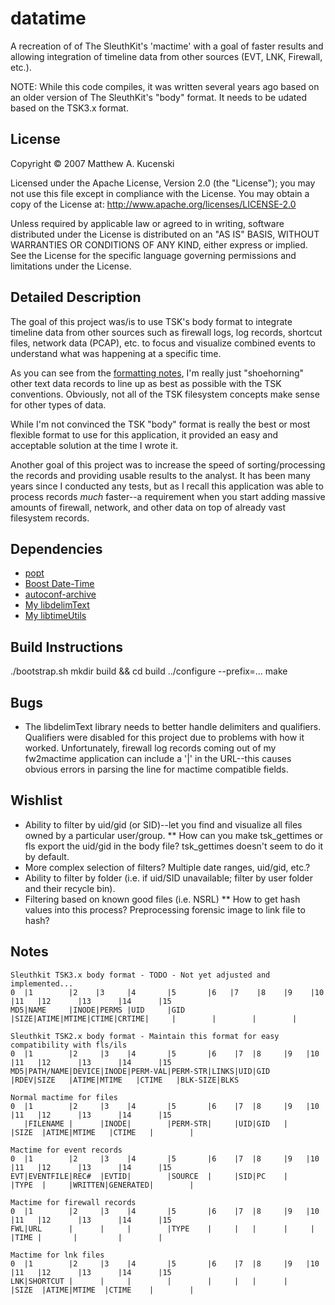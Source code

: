 datatime
========
A recreation of of The SleuthKit's 'mactime' with a goal of faster results and allowing integration of timeline data from other sources (EVT, LNK, Firewall, etc.). 

NOTE: While this code compiles, it was written several years ago based on an older version of The SleuthKit's "body" format. It needs to be udated based on the TSK3.x format.

License
-------
Copyright &copy; 2007 Matthew A. Kucenski

Licensed under the Apache License, Version 2.0 (the "License");
you may not use this file except in compliance with the License.
You may obtain a copy of the License at: http://www.apache.org/licenses/LICENSE-2.0

Unless required by applicable law or agreed to in writing, software
distributed under the License is distributed on an "AS IS" BASIS,
WITHOUT WARRANTIES OR CONDITIONS OF ANY KIND, either express or implied.
See the License for the specific language governing permissions and
limitations under the License.

Detailed Description
--------------------

The goal of this project was/is to use TSK's body format to integrate timeline data from other sources such as firewall logs, log records, shortcut files, network data (PCAP), etc. to focus and visualize combined events to understand what was happening at a specific time.

As you can see from the [formatting notes](#formatting-notes), I'm really just "shoehorning" other text data records to line up as best as possible with the TSK conventions. Obviously, not all of the TSK filesystem concepts make sense for other types of data.

While I'm not convinced the TSK "body" format is really the best or most flexible format to use for this application, it provided an easy and acceptable solution at the time I wrote it.

Another goal of this project was to increase the speed of sorting/processing the records and providing usable results to the analyst. It has been many years since I conducted any tests, but as I recall this application was able to process records *much* faster--a requirement when you start adding massive amounts of firewall, network, and other data on top of already vast filesystem records.

Dependencies
------------
* [popt](http://www.freecode.com/projects/popt/)
* [Boost Date-Time](http://www.boost.org)
* [autoconf-archive](https://savannah.gnu.org/projects/autoconf-archive/)
* [My libdelimText](https://github.com/mkucenski/libdelimText)
* [My libtimeUtils](https://github.com/mkucenski/libtimeUtils)

Build Instructions
------------------
./bootstrap.sh
mkdir build && cd build
../configure --prefix=...
make

Bugs
-----
* The libdelimText library needs to better handle delimiters and qualifiers. Qualifiers were disabled for this project due to problems with how it worked. Unfortunately, firewall log records coming out of my fw2mactime application can include a '|' in the URL--this causes obvious errors in parsing the line for mactime compatible fields. 

Wishlist
-----
* Ability to filter by uid/gid (or SID)--let you find and visualize all files owned by a particular user/group.
	** How can you make tsk_gettimes or fls export the uid/gid in the body file? tsk_gettimes doesn't seem to do it by default.
* More complex selection of filters? Multiple date ranges, uid/gid, etc.?
* Ability to filter by folder (i.e. if uid/SID unavailable; filter by user folder and their recycle bin).
* Filtering based on known good files (i.e. NSRL)
	** How to get hash values into this process? Preprocessing forensic image to link file to hash?

Notes
-----
```
Sleuthkit TSK3.x body format - TODO - Not yet adjusted and implemented...
0  |1        |2    |3     |4       |5       |6   |7    |8    |9    |10    |11   |12      |13      |14      |15
MD5|NAME     |INODE|PERMS |UID     |GID     |SIZE|ATIME|MTIME|CTIME|CRTIME|     |        |        |        |

Sleuthkit TSK2.x body format - Maintain this format for easy compatibility with fls/ils
0  |1        |2     |3    |4       |5       |6    |7  |8     |9   |10     |11   |12      |13      |14      |15
MD5|PATH/NAME|DEVICE|INODE|PERM-VAL|PERM-STR|LINKS|UID|GID   |RDEV|SIZE   |ATIME|MTIME   |CTIME   |BLK-SIZE|BLKS

Normal mactime for files
0  |1        |2     |3    |4       |5       |6    |7  |8     |9   |10     |11   |12      |13      |14      |15
   |FILENAME |      |INODE|        |PERM-STR|     |UID|GID   |     |SIZE  |ATIME|MTIME   |CTIME   |        |

Mactime for event records
0  |1        |2     |3    |4       |5       |6    |7  |8     |9   |10     |11   |12      |13      |14      |15
EVT|EVENTFILE|REC#  |EVTID|        |SOURCE  |     |SID|PC    |     |TYPE  |     |WRITTEN|GENERATED|        |

Mactime for firewall records
0  |1        |2     |3    |4       |5       |6    |7  |8     |9   |10     |11   |12      |13      |14      |15
FWL|URL      |      |     |        |TYPE    |     |   |      |     |      |TIME |       |         |        |

Mactime for lnk files
0  |1        |2     |3    |4       |5       |6    |7  |8     |9   |10     |11   |12      |13      |14      |15
LNK|SHORTCUT |      |     |        |        |     |   |      |     |SIZE  |ATIME|MTIME  |CTIME    |        |
```
